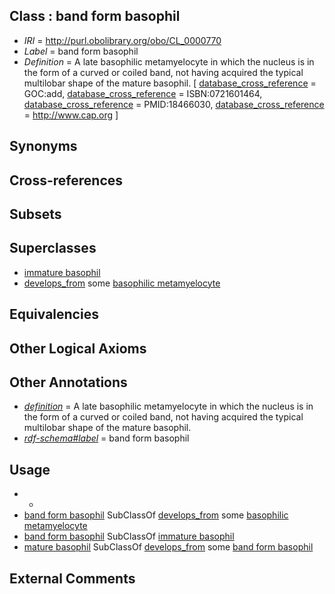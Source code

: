 
## Class : band form basophil

 * *IRI* = http://purl.obolibrary.org/obo/CL_0000770
 * *Label* = band form basophil
 * *Definition* = A late basophilic metamyelocyte in which the nucleus is in the form of a curved or coiled band, not having acquired the typical multilobar shape of the mature basophil. [ [database_cross_reference](../../ef/oboInOwl#hasDbXref.md) = GOC:add, [database_cross_reference](../../ef/oboInOwl#hasDbXref.md) = ISBN:0721601464, [database_cross_reference](../../ef/oboInOwl#hasDbXref.md) = PMID:18466030, [database_cross_reference](../../ef/oboInOwl#hasDbXref.md) = http://www.cap.org ]

## Synonyms


## Cross-references


## Subsets


## Superclasses

 * [immature basophil](../../CL/68/CL_0000768.md)
 * [develops_from](../../RO/02/RO_0002202.md) some [basophilic metamyelocyte](../../CL/69/CL_0000769.md)

## Equivalencies


## Other Logical Axioms


## Other Annotations

 * *[definition](../../IAO/15/IAO_0000115.md)* = A late basophilic metamyelocyte in which the nucleus is in the form of a curved or coiled band, not having acquired the typical multilobar shape of the mature basophil.
 * *[rdf-schema#label](../../el/rdf-schema#label.md)* = band form basophil

## Usage

 * -
 * [band form basophil](../../CL/70/CL_0000770.md) SubClassOf [develops_from](../../RO/02/RO_0002202.md) some [basophilic metamyelocyte](../../CL/69/CL_0000769.md)
 * [band form basophil](../../CL/70/CL_0000770.md) SubClassOf [immature basophil](../../CL/68/CL_0000768.md)
 * [mature basophil](../../CL/43/CL_0000043.md) SubClassOf [develops_from](../../RO/02/RO_0002202.md) some [band form basophil](../../CL/70/CL_0000770.md)

## External Comments

